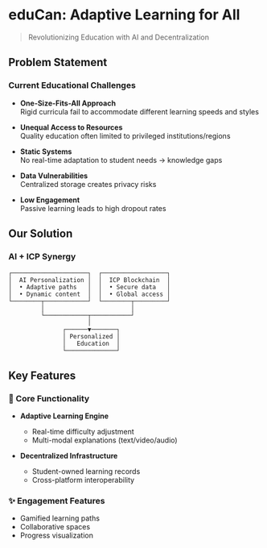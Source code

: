
# eduCan: Adaptive Learning for All

> Revolutionizing Education with AI and Decentralization

## Problem Statement

### Current Educational Challenges

- **One-Size-Fits-All Approach**  
  Rigid curricula fail to accommodate different learning speeds and styles

- **Unequal Access to Resources**  
  Quality education often limited to privileged institutions/regions

- **Static Systems**  
  No real-time adaptation to student needs → knowledge gaps

- **Data Vulnerabilities**  
  Centralized storage creates privacy risks

- **Low Engagement**  
  Passive learning leads to high dropout rates

## Our Solution

### AI + ICP Synergy

```
┌─────────────────────┐  ┌──────────────────┐
│  AI Personalization │  │  ICP Blockchain  │
│  • Adaptive paths   │  │  • Secure data   │
│  • Dynamic content  │  │  • Global access │
└────────┬────────────┘  └────────┬─────────┘
         │                        │
         └────────────┬───────────┘
                      │
               ┌──────▼───────┐
               │ Personalized │
               │   Education  │
               └──────────────┘
  ```

## Key Features

### 💖 Core Functionality
- **Adaptive Learning Engine**
  - Real-time difficulty adjustment
  - Multi-modal explanations (text/video/audio)
  
- **Decentralized Infrastructure**
  - Student-owned learning records
  - Cross-platform interoperability

### ✨ Engagement Features
- Gamified learning paths
- Collaborative spaces
- Progress visualization

